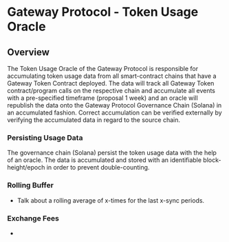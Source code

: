 # Gateway Protocol - Token Usage Oracle

## Overview

The Token Usage Oracle of the Gateway Protocol is responsible for accumulating token usage
data from all smart-contract chains that have a Gateway Token Contract deployed. The data
will track all Gateway Token contract/program calls on the respective chain and accumulate
all events with a pre-specified timeframe (proposal 1 week) and an oracle will republish
the data onto the Gateway Protocol Governance Chain (Solana) in an accumulated fashion.
Correct accumulation can be verified externally by verifying the accumulated data in regard
to the source chain.

### Persisting Usage Data

The governance chain (Solana) persist the token usage data with the help of an oracle.
The data is accumulated  and stored with an identifiable block-height/epoch in order 
to prevent double-counting.

### Rolling Buffer
- Talk about a rolling average of x-times for the last x-sync periods.

### Exchange Fees
- 


